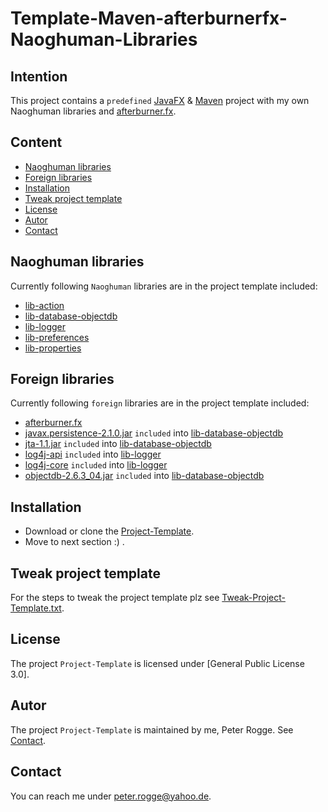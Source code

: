 Template-Maven-afterburnerfx-Naoghuman-Libraries
===



Intention
---

This project contains a `predefined` [JavaFX] &amp; [Maven] project with my own 
Naoghuman libraries and [afterburner.fx].



Content
---

* [Naoghuman libraries](#NaoghumanLibraries)
* [Foreign libraries](#ForeignLibraries)
* [Installation](#Installation)
* [Tweak project template](#TweakProjectTemplate)
* [License](#License)
* [Autor](#Autor)
* [Contact](#Contact)



Naoghuman libraries<a name="NaoghumanLibraries" />
---

Currently following `Naoghuman` libraries are in the project template included:
* [lib-action]
* [lib-database-objectdb]
* [lib-logger]
* [lib-preferences]
* [lib-properties]



Foreign libraries<a name="ForeignLibraries" />
---

Currently following `foreign` libraries are in the project template included:
* [afterburner.fx]
* [javax.persistence-2.1.0.jar] `included` into [lib-database-objectdb]
* [jta-1.1.jar] `included` into [lib-database-objectdb]
* [log4j-api] `included` into [lib-logger]
* [log4j-core] `included` into [lib-logger]
* [objectdb-2.6.3_04.jar] `included` into [lib-database-objectdb]



Installation<a name="Installation" />
---

* Download or clone the [Project-Template].
* Move to next section :) .



Tweak project template<a name="TweakProjectTemplate" />
---

For the steps to tweak the project template plz see [Tweak-Project-Template.txt].



License<a name="License" />
---

The project `Project-Template` is licensed under [General Public License 3.0].



Autor<a name="Autor" />
---

The project `Project-Template` is maintained by me, Peter Rogge. See [Contact](#Contact).



Contact<a name="Contact" />
---

You can reach me under <peter.rogge@yahoo.de>.



[//]: # (Links)
[afterburner.fx]:https://github.com/AdamBien/afterburner.fx
[JavaFX]:http://docs.oracle.com/javase/8/javase-clienttechnologies.htm
[javax.persistence-2.1.0.jar]:http://mvnrepository.com/artifact/org.eclipse.persistence/javax.persistence/2.1.0
[jta-1.1.jar]:http://mvnrepository.com/artifact/javax.transaction/jta/1.1
[lib-action]:https://github.com/Naoghuman/lib-action.git
[lib-database-objectdb]:https://github.com/Naoghuman/lib-database-objectdb.git
[lib-logger]:https://github.com/Naoghuman/lib-logger.git
[lib-preferences]:https://github.com/Naoghuman/lib-preferences.git
[lib-properties]:https://github.com/Naoghuman/lib-properties.git
[log4j-api]:https://logging.apache.org/log4j/2.0/log4j-web/dependencies.html
[log4j-core]:https://logging.apache.org/log4j/2.0/log4j-web/dependencies.html
[Maven]:http://maven.apache.org/
[objectdb-2.6.3_04.jar]:http://www.objectdb.com/object/db/database/download
[Project-Template]:https://github.com/Naoghuman/Project-Templates/releases
[Tweak-Project-Template.txt]:Tweak-Project-Template.txt
